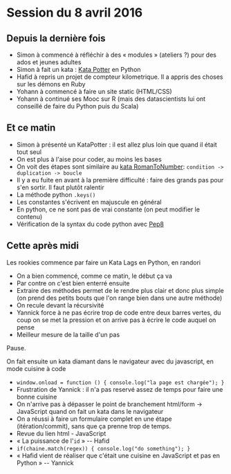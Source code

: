 # Session du 8 avril 2016

## Depuis la dernière fois

- Simon à commencé à réfléchir à des « modules » (ateliers ?) pour des ados et jeunes adultes
- Simon à fait un kata : [Kata Potter](http://codingdojo.org/kata/Potter/) en Python
- Hafid à repris un projet de compteur kilometrique. Il a appris des choses sur les démons en Ruby
- Yohann à commencé à faire un site static (HTML/CSS)
- Yohann à continué ses Mooc sur R (mais des datascientists lui ont conseillé de faire du Python puis du Scala)


## Et ce matin

- Simon à présenté un KataPotter : il est allez plus loin que quand il était tout seul
- On est plus à l'aise pour coder, au moins les bases
- On voit des étapes sont similaire au [kata RomanToNumber](http://codingdojo.org/kata/RomanNumerals/): `condition -> duplication -> boucle`
- Il y a eu fuite en avant à la première difficulté : faire des grands pas pour s'en sortir. Il faut plutôt ralentir
- La méthode python `.keys()`
- Les constantes s'écrivent en majuscule en général
- En python, ce ne sont pas de vrai constante (on peut modifier le contenu)
- Vérification de la syntax du code python avec [Pep8](https://www.python.org/dev/peps/pep-0008/)

## Cette après midi

Les rookies commence par faire un Kata Lags en Python, en randori

- On a bien commencé, comme ce matin, le début ça va
- Par contre on c'est bien enterré ensuite
- Extraire des méthodes permet de le rendre plus clair et donc plus simple (on prend des petits bouts que l'on range bien dans une autre méthode)
- On recule devant la récursivité
- Yannick force à ne pas écrire trop de code entre deux barres vertes, du coup on se met la pression et on arrive pas à écrire le code auquel on pense
- Meilleur mesure de la taille d'un pas

Pause.

On fait ensuite un kata diamant dans le navigateur avec du javascript, en mode cuisine à code

- `window.onload = function () { console.log("la page est chargée"); }`
- Frustration de Yannick : il n'a pas reservé assez de temps pour faire une bonne cuisine
- On n'arrive pas à dépasser le point de branchement html/form -> JavaScript quand on fait un kata dans le navigateur
- On a réussi à faire un formulaire complet en une étape (itération/commit), sans que ça prenne trop de temps.
- Revue du lien html - JavaScript
- « La puissance de l'`id` » -- Hafid
- `if(chaine.match(regex)) { console.log("do something"); }`
- « Hafid vient de réaliser que c'était une cuisine en JavaScript et pas en Python » -- Yannick

